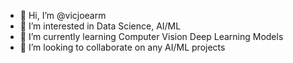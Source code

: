 - 👋 Hi, I’m @vicjoearm
- 👀 I’m interested in Data Science, AI/ML 
- 🌱 I’m currently learning Computer Vision Deep Learning Models
- 💞️ I’m looking to collaborate on any AI/ML projects


<!---
vicjoearm/vicjoearm is a ✨ special ✨ repository because its `README.md` (this file) appears on your GitHub profile.
You can click the Preview link to take a look at your changes.
--->
